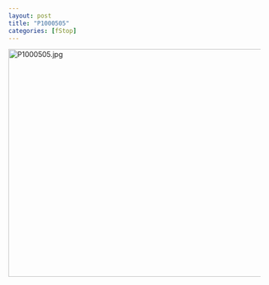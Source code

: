 ```yaml
---
layout: post
title: "P1000505"
categories: [fStop]
---
```

<img alt="P1000505.jpg" src="http://www.botzilla.com/blog/archives/pix2013/P1000505.jpg" width="807" height="454" border="0" />


<!--more-->

